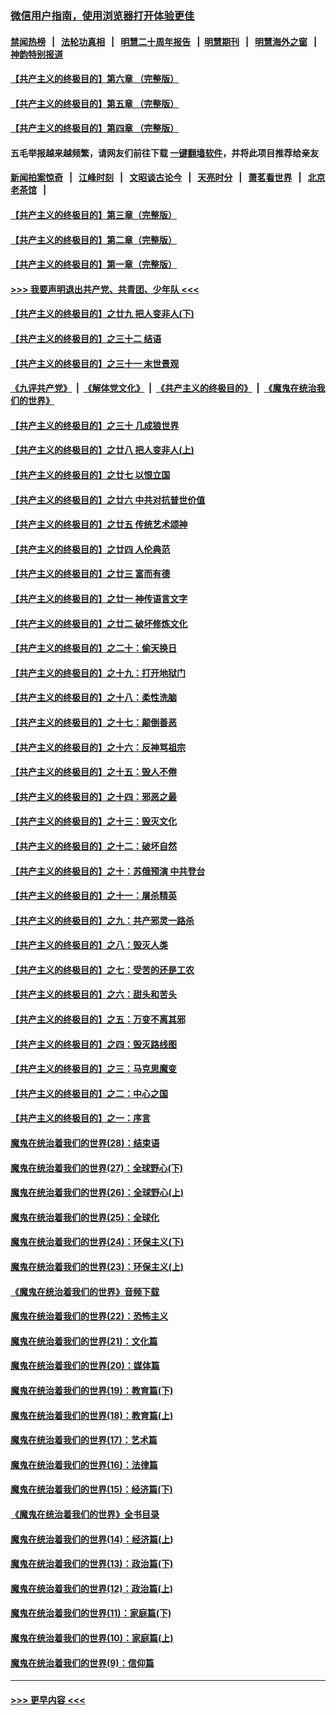 ### [微信用户指南，使用浏览器打开体验更佳](https://github.com/gfw-breaker/banned-news1/blob/master/indexes/wechat-guide.md?t=0)
#### [禁闻热榜](热点新闻.md?t=0)  &nbsp;&nbsp;|&nbsp;&nbsp; [法轮功真相](https://github.com/gfw-breaker/truth/blob/master/README.md?t=0) &nbsp;&nbsp;|&nbsp;&nbsp; [明慧二十周年报告](https://github.com/gfw-breaker/mh-reports/blob/master/README.md?t=0) &nbsp;&nbsp;|&nbsp;&nbsp;[明慧期刊](https://github.com/gfw-breaker/mh-qikan) &nbsp;&nbsp;|&nbsp;&nbsp; [明慧海外之窗](https://github.com/gfw-breaker/mh-news/blob/master/README.md?t=0) &nbsp;&nbsp;|&nbsp;&nbsp; [神韵特别报道](https://github.com/gfw-breaker/mh-news/blob/master/shenyun.md?t=0)
#### [【共产主义的终极目的】第六章 （完整版）](../pages/nsc422/n11428913.md?t=02172302) 
#### [【共产主义的终极目的】第五章 （完整版）](../pages/nsc422/n11428912.md?t=02172302) 
#### [【共产主义的终极目的】第四章 （完整版）](../pages/nsc422/n11428907.md?t=02172302) 
#### 五毛举报越来越频繁，请网友们前往下载 [一键翻墙软件](https://github.com/gfw-breaker/ssr-accounts)，并将此项目推荐给亲友
#### [新闻拍案惊奇](https://github.com/gfw-breaker/banned-news1/blob/master/pages/link4.md) &nbsp;&nbsp;|&nbsp;&nbsp; [江峰时刻](https://github.com/gfw-breaker/banned-news1/blob/master/pages/link4.md) &nbsp;&nbsp;|&nbsp;&nbsp; [文昭谈古论今](https://github.com/gfw-breaker/banned-news1/blob/master/pages/link4.md) &nbsp;&nbsp;|&nbsp;&nbsp; [天亮时分](https://github.com/gfw-breaker/banned-news1/blob/master/pages/link4.md) &nbsp;&nbsp;|&nbsp;&nbsp; [萧茗看世界](https://github.com/gfw-breaker/banned-news1/blob/master/pages/link4.md) &nbsp;&nbsp;|&nbsp;&nbsp; [北京老茶馆](https://github.com/gfw-breaker/banned-news1/blob/master/pages/link4.md) &nbsp;&nbsp;|&nbsp;&nbsp; 
#### [【共产主义的终极目的】第三章（完整版）](../pages/nsc422/n11428848.md?t=02172302) 
#### [【共产主义的终极目的】第二章（完整版）](../pages/nsc422/n11428831.md?t=02172302) 
#### [【共产主义的终极目的】第一章（完整版）](../pages/nsc422/n11417651.md?t=02172302) 
#### [>>> 我要声明退出共产党、共青团、少年队 <<<](https://github.com/begood0513/goodnews/blob/master/quit/letter.md) 
#### [【共产主义的终极目的】之廿九 把人变非人(下)](../pages/nsc422/n11344140.md?t=02172302) 
#### [【共产主义的终极目的】之三十二 结语](../pages/nsc422/n11360535.md?t=02172302) 
#### [【共产主义的终极目的】之三十一 末世景观](../pages/nsc422/n11351129.md?t=02172302) 
#### [《九评共产党》](https://github.com/begood0513/9ping.md/blob/master/README.md) &nbsp;|&nbsp; [《解体党文化》](../../../../jtdwh.md/blob/master/README.md)  &nbsp;|&nbsp; [《共产主义的终极目的》](../../../../gczydzjmd.md/blob/master/README.md) &nbsp;|&nbsp; [《魔鬼在统治我们的世界》](../../../../mgztzwmdsj.md/blob/master/README.md) 
#### [【共产主义的终极目的】之三十 几成狼世界](../pages/nsc422/n11348280.md?t=02172302) 
#### [【共产主义的终极目的】之廿八 把人变非人(上)](../pages/nsc422/n11340492.md?t=02172302) 
#### [【共产主义的终极目的】之廿七 以恨立国](../pages/nsc422/n11336944.md?t=02172302) 
#### [【共产主义的终极目的】之廿六 中共对抗普世价值](../pages/nsc422/n11324785.md?t=02172302) 
#### [【共产主义的终极目的】之廿五 传统艺术颂神](../pages/nsc422/n11296396.md?t=02172302) 
#### [【共产主义的终极目的】之廿四 人伦典范](../pages/nsc422/n11296397.md?t=02172302) 
#### [【共产主义的终极目的】之廿三 富而有德](../pages/nsc422/n11283598.md?t=02172302) 
#### [【共产主义的终极目的】之廿一 神传语言文字](../pages/nsc422/n11263265.md?t=02172302) 
#### [【共产主义的终极目的】之廿二 破坏修炼文化](../pages/nsc422/n11245728.md?t=02172302) 
#### [【共产主义的终极目的】之二十：偷天换日](../pages/nsc422/n11238846.md?t=02172302) 
#### [【共产主义的终极目的】之十九：打开地狱门](../pages/nsc422/n11206376.md?t=02172302) 
#### [【共产主义的终极目的】之十八：柔性洗脑](../pages/nsc422/n11199994.md?t=02172302) 
#### [【共产主义的终极目的】之十七：颠倒善恶](../pages/nsc422/n11179782.md?t=02172302) 
#### [【共产主义的终极目的】之十六：反神骂祖宗](../pages/nsc422/n11166798.md?t=02172302) 
#### [【共产主义的终极目的】之十五：毁人不倦](../pages/nsc422/n11166792.md?t=02172302) 
#### [【共产主义的终极目的】之十四：邪恶之最](../pages/nsc422/n11150249.md?t=02172302) 
#### [【共产主义的终极目的】之十三：毁灭文化](../pages/nsc422/n11135227.md?t=02172302) 
#### [【共产主义的终极目的】之十二：破坏自然](../pages/nsc422/n11135214.md?t=02172302) 
#### [【共产主义的终极目的】之十：苏俄预演 中共登台](../pages/nsc422/n11118424.md?t=02172302) 
#### [【共产主义的终极目的】之十一：屠杀精英](../pages/nsc422/n11118442.md?t=02172302) 
#### [【共产主义的终极目的】之九：共产邪灵一路杀](../pages/nsc422/n11114139.md?t=02172302) 
#### [【共产主义的终极目的】之八：毁灭人类](../pages/nsc422/n11108503.md?t=02172302) 
#### [【共产主义的终极目的】之七：受苦的还是工农](../pages/nsc422/n11101809.md?t=02172302) 
#### [【共产主义的终极目的】之六：甜头和苦头](../pages/nsc422/n11096971.md?t=02172302) 
#### [【共产主义的终极目的】之五：万变不离其邪](../pages/nsc422/n11091285.md?t=02172302) 
#### [【共产主义的终极目的】之四：毁灭路线图](../pages/nsc422/n11086284.md?t=02172302) 
#### [【共产主义的终极目的】之三：马克思魔变](../pages/nsc422/n11061941.md?t=02172302) 
#### [【共产主义的终极目的】之二：中心之国](../pages/nsc422/n11047728.md?t=02172302) 
#### [【共产主义的终极目的】之一：序言](../pages/nsc422/n11086077.md?t=02172302) 
#### [魔鬼在统治着我们的世界(28)：结束语](../pages/nsc422/n10936246.md?t=02172302) 
#### [魔鬼在统治着我们的世界(27)：全球野心(下)](../pages/nsc422/n10928319.md?t=02172302) 
#### [魔鬼在统治着我们的世界(26)：全球野心(上)](../pages/nsc422/n10900318.md?t=02172302) 
#### [魔鬼在统治着我们的世界(25)：全球化](../pages/nsc422/n10788205.md?t=02172302) 
#### [魔鬼在统治着我们的世界(24)：环保主义(下)](../pages/nsc422/n10695307.md?t=02172302) 
#### [魔鬼在统治着我们的世界(23)：环保主义(上)](../pages/nsc422/n10688613.md?t=02172302) 
#### [《魔鬼在统治着我们的世界》音频下载](../pages/nsc422/n10635553.md?t=02172302) 
#### [魔鬼在统治着我们的世界(22)：恐怖主义](../pages/nsc422/n10614727.md?t=02172302) 
#### [魔鬼在统治着我们的世界(21)：文化篇](../pages/nsc422/n10597706.md?t=02172302) 
#### [魔鬼在统治着我们的世界(20)：媒体篇](../pages/nsc422/n10586579.md?t=02172302) 
#### [魔鬼在统治着我们的世界(19)：教育篇(下)](../pages/nsc422/n10564808.md?t=02172302) 
#### [魔鬼在统治着我们的世界(18)：教育篇(上)](../pages/nsc422/n10526970.md?t=02172302) 
#### [魔鬼在统治着我们的世界(17)：艺术篇](../pages/nsc422/n10499093.md?t=02172302) 
#### [魔鬼在统治着我们的世界(16)：法律篇](../pages/nsc422/n10485969.md?t=02172302) 
#### [魔鬼在统治着我们的世界(15)：经济篇(下)](../pages/nsc422/n10469975.md?t=02172302) 
#### [《魔鬼在统治着我们的世界》全书目录](../pages/nsc422/n10464261.md?t=02172302) 
#### [魔鬼在统治着我们的世界(14)：经济篇(上)](../pages/nsc422/n10457370.md?t=02172302) 
#### [魔鬼在统治着我们的世界(13)：政治篇(下)](../pages/nsc422/n10448270.md?t=02172302) 
#### [魔鬼在统治着我们的世界(12)：政治篇(上)](../pages/nsc422/n10444576.md?t=02172302) 
#### [魔鬼在统治着我们的世界(11)：家庭篇(下)](../pages/nsc422/n10440961.md?t=02172302) 
#### [魔鬼在统治着我们的世界(10)：家庭篇(上)](../pages/nsc422/n10435448.md?t=02172302) 
#### [魔鬼在统治着我们的世界(9)：信仰篇](../pages/nsc422/n10432159.md?t=02172302) 

----
#### [ >>> 更早内容 <<< ](../indexes/nsc422-earlier.md)

